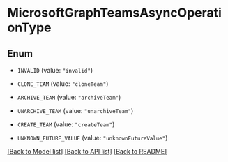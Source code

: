 # MicrosoftGraphTeamsAsyncOperationType

## Enum


* `INVALID` (value: `"invalid"`)

* `CLONE_TEAM` (value: `"cloneTeam"`)

* `ARCHIVE_TEAM` (value: `"archiveTeam"`)

* `UNARCHIVE_TEAM` (value: `"unarchiveTeam"`)

* `CREATE_TEAM` (value: `"createTeam"`)

* `UNKNOWN_FUTURE_VALUE` (value: `"unknownFutureValue"`)


[[Back to Model list]](../README.md#documentation-for-models) [[Back to API list]](../README.md#documentation-for-api-endpoints) [[Back to README]](../README.md)


